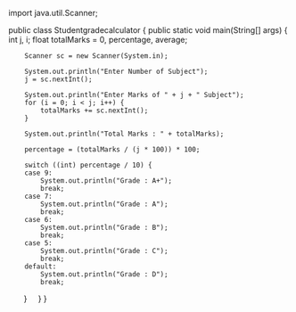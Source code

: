 import java.util.Scanner;
 
public class Studentgradecalculator {
    public static void main(String[] args) {
        int j, i;
        float totalMarks = 0, percentage, average;
        
        Scanner sc = new Scanner(System.in);
 
        System.out.println("Enter Number of Subject");
        j = sc.nextInt();
 
        System.out.println("Enter Marks of " + j + " Subject");
        for (i = 0; i < j; i++) {
            totalMarks += sc.nextInt();
        }
         
        System.out.println("Total Marks : " + totalMarks);
      
        percentage = (totalMarks / (j * 100)) * 100;
 
        switch ((int) percentage / 10) {
        case 9:
            System.out.println("Grade : A+");
            break;
        case 7:
            System.out.println("Grade : A");
            break;
        case 6:
            System.out.println("Grade : B");
            break;
        case 5:
            System.out.println("Grade : C");
            break;
        default:
            System.out.println("Grade : D");
            break;
        }
    }
}

